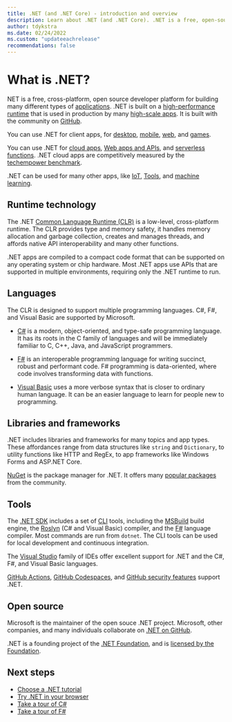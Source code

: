 ```yaml
---
title: .NET (and .NET Core) - introduction and overview
description: Learn about .NET (and .NET Core). .NET is a free, open-source development platform for building many kinds of apps.
author: tdykstra
ms.date: 02/24/2022
ms.custom: "updateeachrelease"
recommendations: false
---
```

# What is .NET?

NET is a free, cross-platform, open source developer platform for building many different types of [applications](tutorials/with-visual-studio-code.md). .NET is built on a [high-performance runtime](https://devblogs.microsoft.com/dotnet/category/performance/) that is used in production by many [high-scale apps](https://devblogs.microsoft.com/dotnet/category/developer-stories/). It is built with the community on [GitHub](https://github.com/dotnet/core).

You can use .NET for client apps, for [desktop](/dotnet/desktop/), [mobile](/xamarin/), [web](aspnet/core/blazor), and [games](https://dotnet.microsoft.com/apps/games).

You can use .NET for [cloud apps](../architecture/cloud-native/index.md), [Web apps and APIs](/aspnet/core/introduction-to-aspnet-core#recommended-learning-path), and [serverless functions](/azure/azure-functions/functions-create-first-function-vs-code?pivots=programming-language-csharp). .NET cloud apps are competitively measured by the [techempower benchmark](https://www.techempower.com/benchmarks/#test=composite).

.NET can be used for many other apps, like [IoT](dotnet/iot/), [Tools](/dotnet/core/tools/global-tools), and [machine learning](../machine-learning/index.yml).

## Runtime technology

The .NET [Common Language Runtime (CLR)](../standard/clr.md) is a low-level, cross-platform runtime. The CLR provides type and memory safety, it handles memory allocation and garbage collection, creates and manages threads, and affords native API interoperability and many other functions.

.NET apps are compiled to a compact code format that can be supported on any operating system or chip hardware. Most .NET apps use APIs that are supported in multiple environments, requiring only the .NET runtime to run.

## Languages

The CLR is designed to support multiple programming languages. C#, F#, and Visual Basic are supported by Microsoft.

* [C#](../csharp/index.yml) is a modern, object-oriented, and type-safe programming language. It has its roots in the C family of languages and will be immediately familiar to C, C++, Java, and JavaScript programmers.

* [F#](../fsharp/index.yml) is an interoperable programming language for writing succinct, robust and performant code. F# programming is data-oriented, where code involves transforming data with functions.
  
* [Visual Basic](../visual-basic/index.yml) uses a more verbose syntax that is closer to ordinary human language. It can be an easier language to learn for people new to programming.

## Libraries and frameworks

.NET includes libraries and frameworks for many topics and app types. These affordances range from data structures like `string` and `Dictionary`, to utility functions like HTTP and RegEx, to app frameworks like Windows Forms and ASP.NET Core.

[NuGet](https://www.nuget.org/) is the package manager for .NET. It offers many [popular packages](https://www.nuget.org/stats/packages) from the community.

## Tools

The [.NET SDK](sdk.md) includes a set of [CLI](tools/index.md) tools, including the [MSBuild](/visualstudio/msbuild/msbuild) build engine, the [Roslyn](https://github.com/dotnet/roslyn) (C# and Visual Basic) compiler, and the [F#](https://github.com/microsoft/visualfsharp) language compiler. Most commands are run from `dotnet`. The CLI tools can be used for local development and continuous integration.

The [Visual Studio](https://visualstudio.microsoft.com/) family of IDEs offer excellent support for .NET and the C#, F#, and Visual Basic languages.

[GitHub Actions](https://github.com/features/actions), [GitHub Codespaces](https://github.com/features/codespaces), and [GitHub security features](https://github.com/features/security) support .NET.

## Open source

Microsoft is the maintainer of the open souce .NET project. Microsoft, other companies, and many individuals collaborate on [.NET on GitHub](https://github.com/dotnet/core).

.NET is a founding project of the [.NET Foundation](https://dotnetfoundation.org/), and is [licensed by the Foundation](https://github.com/dotnet/runtime/blob/main/LICENSE.TXT).

## Next steps

* [Choose a .NET tutorial](tutorials/index.md)
* [Try .NET in your browser](../csharp/tour-of-csharp/tutorials/numbers-in-csharp.yml)
* [Take a tour of C#](../csharp/tour-of-csharp/index.md)
* [Take a tour of F#](../fsharp/tour.md)
